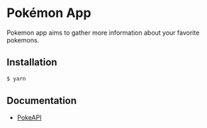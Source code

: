# Pokémon App

Pokemon app aims to gather more information about your favorite pokemons.


Installation
------------------------------------------------------------------------
```sh
$ yarn
```


Documentation 
------------------------------------------------------------------------

- [PokeAPI](https://pokeapi.co/docs/v2#info)


